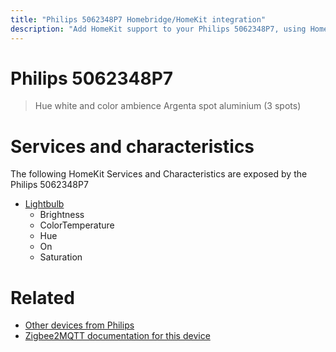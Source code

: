```yaml
---
title: "Philips 5062348P7 Homebridge/HomeKit integration"
description: "Add HomeKit support to your Philips 5062348P7, using Homebridge, Zigbee2MQTT and homebridge-z2m."
---
```

<!---
This file has been GENERATED using src/docgen/docgen.ts
DO NOT EDIT THIS FILE MANUALLY!
-->
# Philips 5062348P7
> Hue white and color ambience Argenta spot aluminium (3 spots)


# Services and characteristics
The following HomeKit Services and Characteristics are exposed by
the Philips 5062348P7

* [Lightbulb](../../light.md)
  * Brightness
  * ColorTemperature
  * Hue
  * On
  * Saturation


# Related
* [Other devices from Philips](../index.md#philips)
* [Zigbee2MQTT documentation for this device](https://www.zigbee2mqtt.io/devices/5062348P7.html)